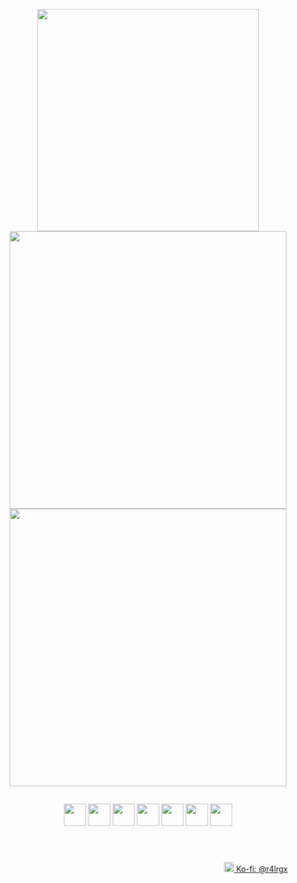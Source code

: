 <div align=center>
  <img src="https://count.getloli.com/get/@:r4lrgx?theme=booru-qualityhentais&padding=7&offset=0&align=top&scale=1&pixelated=1&darkmode=0" width=400>
  <br>

  <a href="https://www.instagram.com/kobebryant/">
    <img src="https://github-widgetbox.vercel.app/api/profile?username=r4lrgx&theme=darkmode&data=followers,repositories,stars,commits" width=500>
  </a>
  <br>
  
  <img src="https://github-readme-stats.vercel.app/api/top-langs/?username=r4lrgx&layout=compact&theme=dark&hide_border=true&hide_title=true" width=500>
  <br><br>

  <code><img src="https://skillicons.dev/icons?i=html" width=40></code>
  <code><img src="https://skillicons.dev/icons?i=css" width=40></code>
  <code><img src="https://skillicons.dev/icons?i=js" width=40></code>
  <code><img src="https://skillicons.dev/icons?i=go" width=40></code>
  <code><img src="https://skillicons.dev/icons?i=rust" width=40></code>
  <code><img src="https://skillicons.dev/icons?i=py" width=40></code>
  <code><img src="https://skillicons.dev/icons?i=elixir" width=40></code>
</div>

<br><br>
<p align="right">
  <a href="https://ko-fi.com/r4lrgx">
    <img src="https://cdn.prod.website-files.com/5c14e387dab576fe667689cf/670f5a01229bf8a18f97a3c1_favion.png" width=18 loading=lazy/>
    Ko-fi: @r4lrgx
  </a>
</p>
